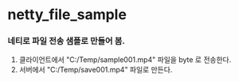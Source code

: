 # netty_file_sample

### 네티로 파일 전송 샘플로 만들어 봄.

1. 클라이언트에서 "C:/Temp/sample001.mp4" 파일을 byte 로 전송한다.
2. 서버에서 "C:/Temp/save001.mp4" 파일로 만든다.

